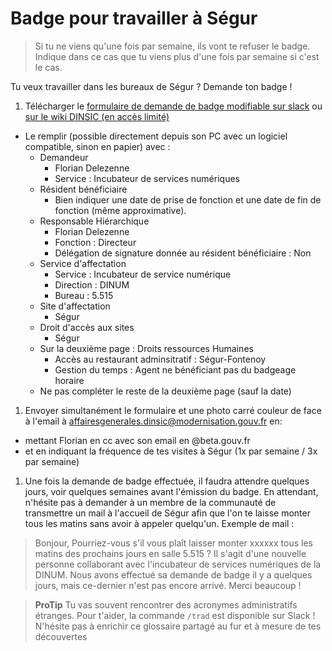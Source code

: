 # Badge pour travailler à Ségur

> Si tu ne viens qu'une fois par semaine, ils vont te refuser le badge. Indique dans ce cas que tu viens plus d'une fois par semaine si c'est le cas.

Tu veux travailler dans les bureaux de Ségur ? Demande ton badge !

1. Télécharger le [formulaire de demande de badge modifiable sur slack](https://startups-detat.slack.com/files/U2XLYDU2Y/FPAU2464A/formulaire-arrivee-aout2019.pdf) ou [sur le wiki DINSIC \(en accès limité\)](https://dinsic.xwiki.com/xwiki/bin/login/XWiki/XWikiLogin;jsessionid=57DD606561AB79E7FDB6310EC18AC324?srid=VdLCm0oG&xredirect=%2Fxwiki%2Fbin%2Fview%2FDINSIC%2FFonctions_transverses%2FPole_des_affaires_generales%2FBadges%2F%3Fsrid%3DVdLCm0oG#Attachments)

* Le remplir \(possible directement depuis son PC avec un logiciel compatible, sinon en papier\) avec :
  * Demandeur
    * Florian Delezenne
    * Service : Incubateur de services numériques
  * Résident bénéficiaire
    * Bien indiquer une date de prise de fonction et une date de fin de fonction \(même approximative\).
  * Responsable Hiérarchique
    * Florian Delezenne
    * Fonction : Directeur
    * Délégation de signature donnée au résident bénéficiaire : Non
  * Service d'affectation
    * Service : Incubateur de service numérique
    * Direction : DINUM
    * Bureau : 5.515
  * Site d'affectation
    * Ségur
  * Droit d'accès aux sites
    * Ségur
  * Sur la deuxième page : Droits ressources Humaines
    * Accès au restaurant adminsitratif : Ségur-Fontenoy
    * Gestion du temps : Agent ne bénéficiant pas du badgeage horaire
  * Ne pas compléter le reste de la deuxième page \(sauf la date\)

1. Envoyer simultanément le formulaire et une photo carré couleur de face à l'email à [affairesgenerales.dinsic@modernisation.gouv.fr](mailto:affairesgenerales.dinsic@modernisation.gouv.fr) en:

* mettant Florian en cc avec son email en @beta.gouv.fr
* et en indiquant la fréquence de tes visites à Ségur \(1x par semaine / 3x par semaine\)

1. Une fois la demande de badge effectuée, il faudra attendre quelques jours, voir quelques semaines avant l'émission du badge. En attendant, n'hésite pas à demander à un membre de la communauté de transmettre un mail à l'accueil de Ségur afin que l'on te laisse monter tous les matins sans avoir à appeler quelqu'un. Exemple de mail :

> Bonjour, Pourriez-vous s'il vous plaît laisser monter xxxxxx tous les matins des prochains jours en salle 5.515 ? Il s'agit d'une nouvelle personne collaborant avec l'incubateur de services numériques de la DINUM. Nous avons effectué sa demande de badge il y a quelques jours, mais ce-dernier n'est pas encore arrivé. Merci beaucoup !

> **ProTip** Tu vas souvent rencontrer des acronymes administratifs étranges. Pour t'aider, la commande `/trad` est disponible sur Slack ! N'hésite pas à enrichir ce glossaire partagé au fur et à mesure de tes découvertes

